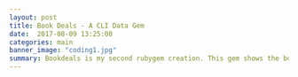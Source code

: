 ```yaml
---
layout: post
title: Book Deals - A CLI Data Gem
date:  2017-08-09 13:25:00
categories: main
banner_image: "coding1.jpg"
summary: Bookdeals is my second rubygem creation. This gem shows the book deals hosted on Goodreads website.
---
```

